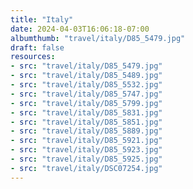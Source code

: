 ```yaml
---
title: "Italy"
date: 2024-04-03T16:06:18-07:00
albumthumb: "travel/italy/D85_5479.jpg"
draft: false
resources:
- src: "travel/italy/D85_5479.jpg"
- src: "travel/italy/D85_5489.jpg"
- src: "travel/italy/D85_5532.jpg"
- src: "travel/italy/D85_5747.jpg"
- src: "travel/italy/D85_5799.jpg"
- src: "travel/italy/D85_5831.jpg"
- src: "travel/italy/D85_5851.jpg"
- src: "travel/italy/D85_5889.jpg"
- src: "travel/italy/D85_5921.jpg"
- src: "travel/italy/D85_5923.jpg"
- src: "travel/italy/D85_5925.jpg"
- src: "travel/italy/DSC07254.jpg"
---
```


